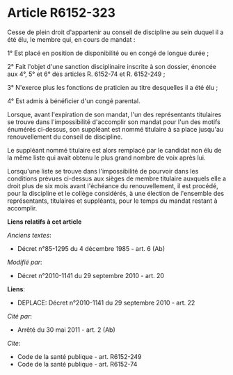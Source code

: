 # Article R6152-323

Cesse de plein droit d'appartenir au conseil de discipline au sein duquel il a été élu, le membre qui, en cours de mandat : 

1° Est placé en position de disponibilité ou en congé de longue durée ; 

2° Fait l'objet d'une sanction disciplinaire inscrite à son dossier, énoncée aux 4°, 5° et 6° des articles R. 6152-74 et R.
6152-249 ; 

3° N'exerce plus les fonctions de praticien au titre desquelles il a été élu ; 

4° Est admis à bénéficier d'un congé parental. 

Lorsque, avant l'expiration de son mandat, l'un des représentants titulaires se trouve dans l'impossibilité d'accomplir son
mandat pour l'un des motifs énumérés ci-dessus, son suppléant est nommé titulaire à sa place jusqu'au renouvellement du
conseil de discipline. 

Le suppléant nommé titulaire est alors remplacé par le candidat non élu de la même liste qui avait obtenu le plus grand
nombre de voix après lui. 

Lorsqu'une liste se trouve dans l'impossibilité de pourvoir dans les conditions prévues ci-dessus aux sièges de membre
titulaire auxquels elle a droit plus de six mois avant l'échéance du renouvellement, il est procédé, pour la discipline et le
collège considérés, à une élection de l'ensemble des représentants, titulaires et suppléants, pour le temps du mandat restant
à accomplir.

**Liens relatifs à cet article**

_Anciens textes_:

  - Décret n°85-1295 du 4 décembre 1985 - art. 6 (Ab)

_Modifié par_:

  - Décret n°2010-1141 du 29 septembre 2010 - art. 20

**Liens**:

  - DEPLACE: Décret n°2010-1141 du 29 septembre 2010 - art. 22

_Cité par_:

  - Arrêté du 30 mai 2011 - art. 2 (Ab)

_Cite_:

  - Code de la santé publique - art. R6152-249
  - Code de la santé publique - art. R6152-74
